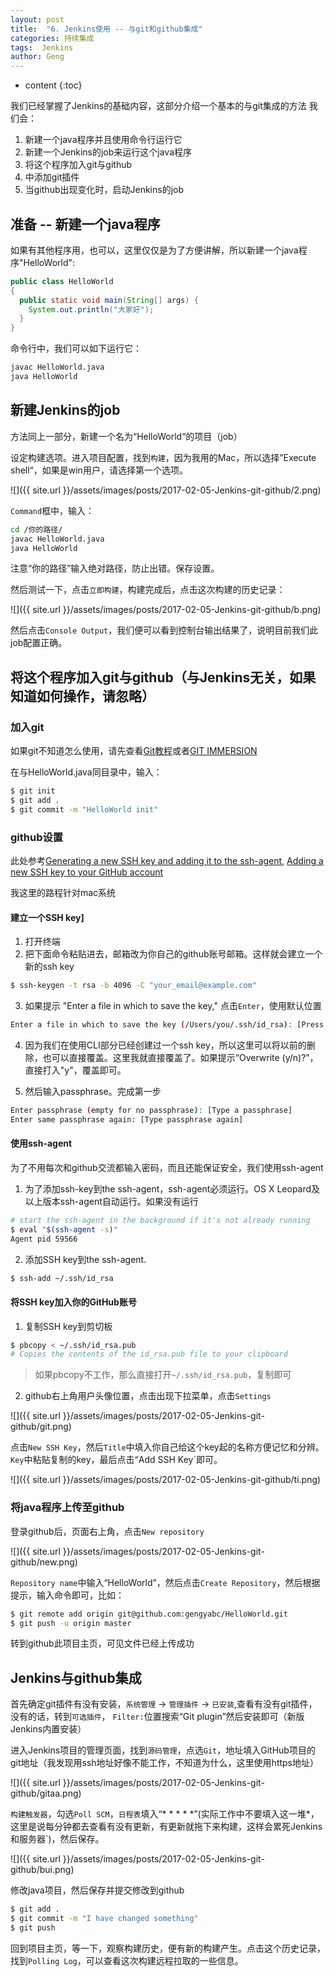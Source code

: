 ```yaml
---
layout: post
title:  "6. Jenkins使用 -- 与git和github集成"
categories: 持续集成
tags:  Jenkins
author: Geng
---
```


* content
{:toc}

我们已经掌握了Jenkins的基础内容，这部分介绍一个基本的与git集成的方法
我们会：
1. 新建一个java程序并且使用命令行运行它
2. 新建一个Jenkins的job来运行这个java程序
3. 将这个程序加入git与github
4. 中添加git插件
5. 当github出现变化时，启动Jenkins的job




## 准备 -- 新建一个java程序
如果有其他程序用，也可以，这里仅仅是为了方便讲解，所以新建一个java程序"HelloWorld":

```java
public class HelloWorld
{
  public static void main(String[] args) {
    System.out.println("大家好");
  }
}
```
命令行中，我们可以如下运行它：

```bash
javac HelloWorld.java 
java HelloWorld 
```

## 新建Jenkins的job
方法同上一部分，新建一个名为“HelloWorld“的项目（job）

设定构建选项。进入项目配置，找到`构建`，因为我用的Mac，所以选择”Execute shell“，如果是win用户，请选择第一个选项。

![]({{ site.url }}/assets/images/posts/2017-02-05-Jenkins-git-github/2.png)

`Command`框中，输入：

```bash
cd /你的路径/
javac HelloWorld.java 
java HelloWorld 
```
注意“你的路径”输入绝对路径，防止出错。保存设置。

然后测试一下，点击`立即构建`，构建完成后，点击这次构建的历史记录：

![]({{ site.url }}/assets/images/posts/2017-02-05-Jenkins-git-github/b.png)

然后点击`Console Output`，我们便可以看到控制台输出结果了，说明目前我们此job配置正确。

## 将这个程序加入git与github（与Jenkins无关，如果知道如何操作，请忽略）
### 加入git
如果git不知道怎么使用，请先查看[Git教程](http://www.liaoxuefeng.com/wiki/0013739516305929606dd18361248578c67b8067c8c017b000)或者[GIT IMMERSION](http://gitimmersion.com/)

在与HelloWorld.java同目录中，输入：
```bash
$ git init
$ git add .
$ git commit -m "HelloWorld init"
```
### github设置
此处参考[Generating a new SSH key and adding it to the ssh-agent](https://help.github.com/articles/generating-a-new-ssh-key-and-adding-it-to-the-ssh-agent/#generating-a-new-ssh-key), [Adding a new SSH key to your GitHub account](https://help.github.com/articles/adding-a-new-ssh-key-to-your-github-account/)

我这里的路程针对mac系统
#### 建立一个SSH key]
1. 打开终端
2. 把下面命令粘贴进去，邮箱改为你自己的github账号邮箱。这样就会建立一个新的ssh key
```bash
$ ssh-keygen -t rsa -b 4096 -C "your_email@example.com"
```

3. 如果提示 "Enter a file in which to save the key," 点击`Enter`，使用默认位置 
```bash
Enter a file in which to save the key (/Users/you/.ssh/id_rsa): [Press enter]
```

4. 因为我们在使用CLI部分已经创建过一个ssh key，所以这里可以将以前的删除，也可以直接覆盖。这里我就直接覆盖了。如果提示“Overwrite (y/n)?”，直接打入"y"，覆盖即可。

5. 然后输入passphrase。完成第一步
```bash
Enter passphrase (empty for no passphrase): [Type a passphrase]
Enter same passphrase again: [Type passphrase again]
```

#### 使用ssh-agent
为了不用每次和github交流都输入密码，而且还能保证安全，我们使用ssh-agent

1. 为了添加ssh-key到the ssh-agent，ssh-agent必须运行。OS X Leopard及以上版本ssh-agent自动运行。如果没有运行
``` bash
# start the ssh-agent in the background if it's not already running
$ eval "$(ssh-agent -s)"
Agent pid 59566
```

2. 添加SSH key到the ssh-agent.
``` bash
$ ssh-add ~/.ssh/id_rsa
```

#### 将SSH key加入你的GitHub账号
1. 复制SSH key到剪切板
```bash
$ pbcopy < ~/.ssh/id_rsa.pub
# Copies the contents of the id_rsa.pub file to your clipboard
```

> 如果pbcopy不工作，那么直接打开`~/.ssh/id_rsa.pub`，复制即可

2. github右上角用户头像位置，点击出现下拉菜单，点击`Settings`

![]({{ site.url }}/assets/images/posts/2017-02-05-Jenkins-git-github/git.png)

点击`New SSH Key`，然后`Title`中填入你自己给这个key起的名称方便记忆和分辨。`Key`中粘贴复制的key，最后点击“Add SSH Key`即可。

![]({{ site.url }}/assets/images/posts/2017-02-05-Jenkins-git-github/ti.png)

### 将java程序上传至github
登录github后，页面右上角，点击`New repository`

![]({{ site.url }}/assets/images/posts/2017-02-05-Jenkins-git-github/new.png)

`Repository name`中输入“HelloWorld”，然后点击`Create Repository`，然后根据提示，输入命令即可，比如：
```bash
$ git remote add origin git@github.com:gengyabc/HelloWorld.git
$ git push -u origin master
```
转到github此项目主页，可见文件已经上传成功

## Jenkins与github集成
首先确定git插件有没有安装，`系统管理` -> `管理插件` -> `已安装`,查看有没有git插件，没有的话，转到`可选插件`， `Filter:`位置搜索“Git plugin”然后安装即可（新版Jenkins内置安装）

进入Jenkins项目的管理页面，找到`源码管理`，点选`Git`，地址填入GitHub项目的git地址（我发现用ssh地址好像不能工作，不知道为什么，这里使用https地址）

![]({{ site.url }}/assets/images/posts/2017-02-05-Jenkins-git-github/gitaa.png)

`构建触发器`，勾选`Poll SCM`，`日程表`填入“* * * * *”(实际工作中不要填入这一堆\*，这里是说每分钟都去查看有没有更新，有更新就拖下来构建，这样会累死Jenkins和服务器`)，然后保存。

![]({{ site.url }}/assets/images/posts/2017-02-05-Jenkins-git-github/bui.png)

修改java项目，然后保存并提交修改到github
```bash
$ git add .
$ git commit -m "I have changed something"
$ git push
```
回到项目主页，等一下，观察构建历史，便有新的构建产生。点击这个历史记录，找到`Polling Log`，可以查看这次构建远程拉取的一些信息。
